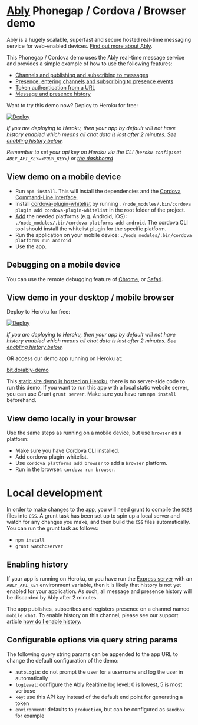 # [Ably](https://www.ably.io) Phonegap / Cordova / Browser demo

Ably is a hugely scalable, superfast and secure hosted real-time messaging service for web-enabled devices. [Find out more about Ably](https://www.ably.io).

This Phonegap / Cordova demo uses the Ably real-time message service and provides a simple example of how to use the following features:

* [Channels and publishing and subscribing to messages](https://www.ably.io/documentation/realtime/channels-messages)
* [Presence, entering channels and subscribing to presence events](https://www.ably.io/documentation/realtime/presence)
* [Token authentication from a URL](https://www.ably.io/documentation/general/authentication)
* [Message and presence history](https://www.ably.io/documentation/realtime/history)

Want to try this demo now? Deploy to Heroku for free:

[![Deploy](https://www.herokucdn.com/deploy/button.svg)](https://heroku.com/deploy)

_If you are deploying to Heroku, then your app by default will not have history enabled which means all chat data is lost after 2 minutes. See [enabling history below](#enabling-history)._

_Remember to set your api key on Heroku via the CLI (`heroku config:set ABLY_API_KEY=<YOUR_KEY>`) or [the dashboard](https://devcenter.heroku.com/articles/config-vars)_

## View demo on a mobile device

* Run `npm install`. This will install the dependencies and the [Cordova Command-Line Interface](https://cordova.apache.org/docs/en/5.1.1/guide_cli_index.md.html#The%2520Command-Line%2520Interface).
* Install [cordova-plugin-whitelist](https://github.com/apache/cordova-plugin-whitelist) by running `./node_modules/.bin/cordova plugin add cordova-plugin-whitelist` in the root folder of the project.
* [Add](https://cordova.apache.org/docs/en/5.1.1/guide_cli_index.md.html#The%20Command-Line%20Interface_add_platforms) the needed platforms (e.g. Android, iOS): `./node_modules/.bin/cordova platforms add android`.
The cordova CLI tool should install the whitelist plugin for the specific platform.
* Run the application on your mobile device: `./node_modules/.bin/cordova platforms run android`
* Use the app.

## Debugging on a mobile device

You can use the remote debugging feature of [Chrome](https://developer.chrome.com/devtools/docs/remote-debugging), or [Safari](https://developer.apple.com/safari/tools/).

## View demo in your desktop / mobile browser

Deploy to Heroku for free:

[![Deploy](https://www.herokucdn.com/deploy/button.svg)](https://heroku.com/deploy)

_If you are deploying to Heroku, then your app by default will not have history enabled which means all chat data is lost after 2 minutes. See [enabling history below](#enabling-history)._

OR access our demo app running on Heroku at:

[bit.do/ably-demo](http://bit.do/ably-demo)

This [static site demo is hosted on Heroku](http://ably-phonegap-cordova-demo.herokuapp.com/), there is no server-side code to run this demo. If you want to run this app with a local static website server, you can use Grunt `grunt server`.  Make sure you have run `npm install` beforehand.

## View demo locally in your browser

Use the same steps as running on a mobile device, but use `browser` as a platform:

* Make sure you have Cordova CLI installed.
* Add cordova-plugin-whitelist.
* Use `cordova platforms add browser` to add a `browser` platform.
* Run in the browser: `cordova run browser`.

# Local development

In order to make changes to the app, you will need grunt to compile the `SCSS` files into `CSS`.
A grunt task has been set up to spin up a local server and watch for any changes you make, and then build the `CSS` files automatically.
You can run the grunt task as follows:

* `npm install`
* `grunt watch:server`

## Enabling history

If your app is running on Heroku, or you have run the [Express server](./server.js) with an `ABLY_API_KEY` environment variable, then it is likely that history is not yet enabled for your application. As such, all message and presence history will be discarded by Ably after 2 minutes.

The app publishes, subscribes and registers presence on a channel named `mobile:chat`. To enable history on this channel, please see our support article [how do I enable history](https://support.ably.io/solution/articles/3000058707-how-do-i-enable-history-my-messages-are-not-being-stored-for-longer-than-a-few-minutes-).

## Configurable options via query string params

The following query string params can be appended to the app URL to change the default configuration of the demo:

* `autoLogin`: do not prompt the user for a username and log the user in automatically
* `logLevel`: configure the Ably Realtime log level: 0 is lowest, 5 is most verbose
* `key`: use this API key instead of the default end point for generating a token
* `environment`: defaults to `production`, but can be configured as `sandbox` for example
